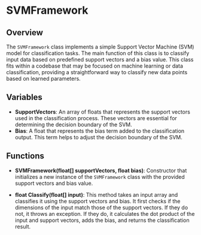 # SVMFramework

## Overview
The `SVMFramework` class implements a simple Support Vector Machine (SVM) model for classification tasks. The main function of this class is to classify input data based on predefined support vectors and a bias value. This class fits within a codebase that may be focused on machine learning or data classification, providing a straightforward way to classify new data points based on learned parameters.

## Variables
- **SupportVectors**: An array of floats that represents the support vectors used in the classification process. These vectors are essential for determining the decision boundary of the SVM.
- **Bias**: A float that represents the bias term added to the classification output. This term helps to adjust the decision boundary of the SVM.

## Functions
- **SVMFramework(float[] supportVectors, float bias)**: Constructor that initializes a new instance of the `SVMFramework` class with the provided support vectors and bias value.
  
- **float Classify(float[] input)**: This method takes an input array and classifies it using the support vectors and bias. It first checks if the dimensions of the input match those of the support vectors. If they do not, it throws an exception. If they do, it calculates the dot product of the input and support vectors, adds the bias, and returns the classification result.